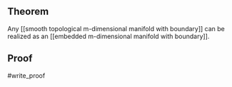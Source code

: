 ## Theorem
Any [[smooth topological m-dimensional manifold with boundary]] can be realized as an [[embedded m-dimensional manifold with boundary]].
## Proof
#write_proof 